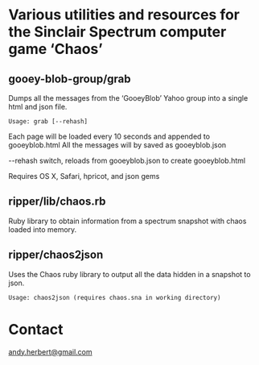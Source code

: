 # Various utilities and resources for the Sinclair Spectrum computer game ‘Chaos’

## gooey-blob-group/grab

Dumps all the messages from the ‘GooeyBlob’ Yahoo group into a single html
and json file.

    Usage: grab [--rehash]

Each page will be loaded every 10 seconds and appended to gooeyblob.html
All the messages will by saved as gooeyblob.json

--rehash switch, reloads from gooeyblob.json to create gooeyblob.html 

Requires OS X, Safari, hpricot, and json gems

## ripper/lib/chaos.rb

Ruby library to obtain information from a spectrum snapshot with chaos loaded
into memory.

## ripper/chaos2json

Uses the Chaos ruby library to output all the data hidden in a snapshot to
json.

    Usage: chaos2json (requires chaos.sna in working directory)

# Contact

andy.herbert@gmail.com